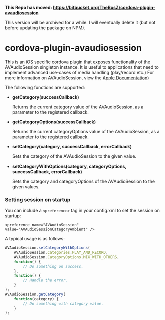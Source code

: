 **This Repo has moved: https://bitbucket.org/TheBosZ/cordova-plugin-avaudiosession**

This version will be archived for a while. I will eventually delete it (but not before updating the package on NPM).


cordova-plugin-avaudiosession
========================

This is an iOS specific cordova plugin that exposes functionality of the AVAudioSession singleton instance. It is useful to applications that need to implement advanced use-cases of media handling (play/record etc.) For more information on AVAudioSession, view the [Apple Documentation](https://developer.apple.com/library/ios/documentation/AVFoundation/Reference/AVAudioSession_ClassReference/Reference/Reference.html))

The following functions are supported:

 * **getCategory(successCallback)**
 
   Returns the current category value of the AVAudioSession, as a parameter to the registered callback.
   
 
 * **getCategoryOptions(successCallback)**
 
   Returns the current categoryOptions value of the AVAudioSession, as a parameter to the registered callback.
   
 
 * **setCategory(category, successCallback, errorCallback)**
 
   Sets the category of the AVAudioSession to the given value.
   
 
 * **setCategoryWithOptions(category, categoryOptions, successCallback, errorCallback)**
 
   Sets the category and categoryOptions of the AVAudioSession to the given values.

### Setting session on startup
You can include a `<preference>` tag in your config.xml to set the session on startup:

`<preference name="AVAudioSession" value="AVAudioSessionCategoryAmbient" />`

A typical usage is as follows:

```javascript
AVAudioSession.setCategoryWithOptions(
    AVAudioSession.Categories.PLAY_AND_RECORD,
	AVAudioSession.CategoryOptions.MIX_WITH_OTHERS,
	function() {
		// Do something on success.
	}, 
    function() {
		// Handle the error.
	}
);
AVAudioSession.getCategory(
	function(category) {
    	// Do something with category value.
    }
);
```


